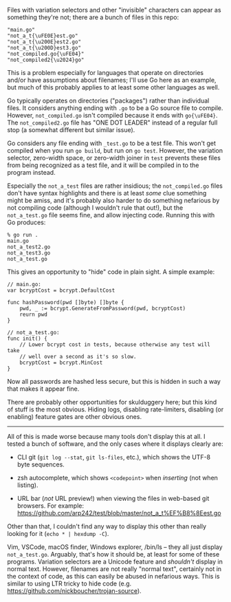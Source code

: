 Files with variation selectors and other "invisible" characters can appear as
something they're not; there are a bunch of files in this repo:

    "main.go"
    "not_a_t{\uFE0E}est.go"
    "not_a_t{\u200E}est2.go"
    "not_a_t{\u200D}est3.go"
    "not_compiled.go{\uFE04}"
    "not_compiled2{\u2024}go"

This is a problem especially for languages that operate on directories and/or
have assumptions about filenames; I'll use Go here as an example, but much of
this probably applies to at least some other languages as well.

Go typically operates on directories ("packages") rather than individual files.
It considers anything ending with `.go` to be a Go source file to compile.
However, `not_compiled.go` isn't compiled because it ends with `go{\uFE04}`. The
`not_compiled2.go` file has "ONE DOT LEADER" instead of a regular full stop (a
somewhat different but similar issue).

Go considers any file ending with `_test.go` to be a test file. This won't get
compiled when you run `go build`, but run on `go test`. However, the variation
selector, zero-width space, or zero-width joiner in `test` prevents these files
from being recognized as a test file, and it will be compiled in to the program
instead.

Especially the `not_a_test` files are rather insidious; the `not_compiled.go`
files don't have syntax highlights and there is at least *some* clue something
might be amiss, and it's probably also harder to do something nefarious by not
compiling code (although I wouldn't rule that out!), but the `not_a_test.go`
file seems fine, and allow injecting code. Running this with Go produces:

    % go run .
    main.go
    not_a_test2.go
    not_a_test3.go
    not_a_test.go

This gives an opportunity to "hide" code in plain sight. A simple example:

    // main.go:
    var bcryptCost = bcrypt.DefaultCost

    func hashPassword(pwd []byte) []byte {
        pwd, _ := bcrypt.GenerateFromPassword(pwd, bcryptCost)
        reurn pwd
    }

    // not_a_test.go:
    func init() {
        // Lower bcrypt cost in tests, because otherwise any test will take
        // well over a second as it's so slow.
        bcryptCost = bcrypt.MinCost
    }

Now all passwords are hashed less secure, but this is hidden in such a way that
makes it appear fine.

There are probably other opportunities for skulduggery here; but this kind of
stuff is the most obvious. Hiding logs, disabling rate-limiters, disabling (or
enabling) feature gates are other obvious ones.

---

All of this is made worse because many tools don't display this at all. I tested
a bunch of software, and the only cases where it displays clearly are:

- CLI git (`git log --stat`, `git ls-files`, etc.), which shows the UTF-8 byte
  sequences.

- zsh autocomplete, which shows `<codepoint>` when *inserting* (not when
  listing).

- URL bar (*not* URL preview!) when viewing the files in web-based git browsers.
  For example: https://github.com/arp242/test/blob/master/not_a_t%EF%B8%8Eest.go

Other than that, I couldn't find any way to display this other than really
looking for it (`echo * | hexdump -C`).

Vim, VSCode, macOS finder, Windows explorer, /bin/ls – they all just display
`not_a_test.go`. Arguably, that's how it should be, at least for some of these
programs. Variation selectors are a Unicode feature and *shouldn't* display in
normal text. However, filenames are not really "normal text", certainly not in
the context of code, as this can easily be abused in nefarious ways. This is
similar to using LTR tricky to hide code (e.g. https://github.com/nickboucher/trojan-source).
